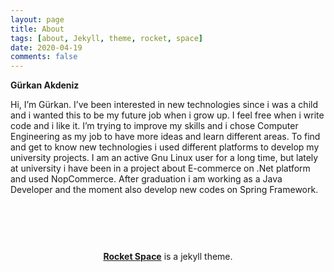 ```yaml
---
layout: page
title: About 
tags: [about, Jekyll, theme, rocket, space]
date: 2020-04-19
comments: false
---
```


<strong>Gürkan Akdeniz</strong>

Hi, I’m Gürkan. I’ve been interested in new technologies since i was a child and i wanted this to be my future job when i grow up. I feel free when i write code and i like it. I’m trying to improve my skills and i chose Computer Engineering as my job to have more ideas and learn different areas. To find and get to know new technologies i used different platforms to develop my university projects. I am an active Gnu Linux user for a long time, but lately at university i have been in a project about E-commerce on .Net platform and used NopCommerce. After graduation i am working as a Java Developer and the moment also develop new codes on Spring Framework.

<h4><a style="float:right" class="social-btn" href="http://linkedin.com/in/gürkanakdeniz" target="_blank" rel="noopener noreferrer"><i class="fa fa-fw fa-linkedin"></i></a> <a style="float:right" class="social-btn" href="http://github.com/gurkanakdeniz" target="_blank" rel="noopener noreferrer"><i class="fa fa-fw fa-github"></i></a><a style="float:right" class="social-btn" href="http://gist.github.com/gurkanakdeniz" target="_blank" rel="noopener noreferrer"><i class="fa fa-fw fa-github-alt"></i></a></h4>

<center style="padding-top: 5em;"><a href="https://github.com/gurkanakdeniz/rocket-space/"><b>Rocket Space</b></a> is a jekyll theme.</center>

